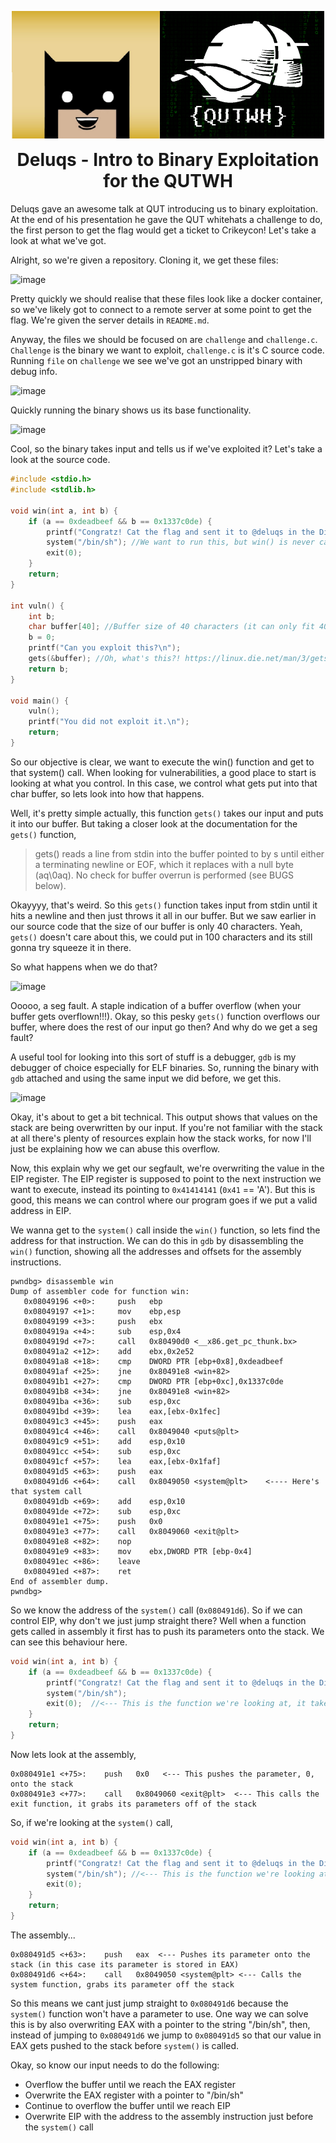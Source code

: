 <p align="center">
  <img width="500" src="delqut.png" alt="Intro to Binary Exploitation">
</p>
<h1 align="center" style="margin-top: 0px;">Deluqs - Intro to Binary Exploitation for the QUTWH</h1>

<p>
Deluqs gave an awesome talk at QUT introducing us to binary exploitation. At the end of his presentation he gave the QUT whitehats a challenge to do, the first person to get the flag would get a ticket to Crikeycon! Let's take a look at what we've got.
  
Alright, so we're given a repository. Cloning it, we get these files:
</p>

![image](https://user-images.githubusercontent.com/104875856/185619589-a41a3f81-d303-4b48-b005-aaebb60e5eb3.png)

Pretty quickly we should realise that these files look like a docker container, so we've likely got to connect to a remote server at some point to get the flag. We're given the server details in `README.md`.

Anyway, the files we should be focused on are `challenge` and `challenge.c`. `Challenge` is the binary we want to exploit, `challenge.c` is it's C source code. 
Running `file` on `challenge` we see we've got an unstripped binary with debug info.

![image](https://user-images.githubusercontent.com/104875856/185620992-41056b2e-04ef-4f2e-b63a-884358cfa794.png)

Quickly running the binary shows us its base functionality.

![image](https://user-images.githubusercontent.com/104875856/185621404-0304bf3c-e1dc-4ed6-8da7-b4ff7ed55062.png)

Cool, so the binary takes input and tells us if we've exploited it? Let's take a look at the source code.

```c
#include <stdio.h>
#include <stdlib.h>

void win(int a, int b) {
    if (a == 0xdeadbeef && b == 0x1337c0de) {
        printf("Congratz! Cat the flag and sent it to @deluqs in the Discord\n");
        system("/bin/sh"); //We want to run this, but win() is never called
        exit(0);
    }
    return;
}

int vuln() {
    int b;
    char buffer[40]; //Buffer size of 40 characters (it can only fit 40 characters of our input)
    b = 0;
    printf("Can you exploit this?\n");
    gets(&buffer); //Oh, what's this?! https://linux.die.net/man/3/gets
    return b;
}

void main() {
    vuln();
    printf("You did not exploit it.\n");
    return;
}
```

So our objective is clear, we want to execute the win() function and get to that system() call. When looking for vulnerabilities, a good place to start is looking at what you control. In this case, we control what gets put into that char buffer, so lets look into how that happens.

Well, it's pretty simple actually, this function `gets()` takes our input and puts it into our buffer. But taking a closer look at the documentation for the `gets()` function,
>gets() reads a line from stdin into the buffer pointed to by s until either a terminating newline or EOF, which it replaces with a null byte (aq\0aq). No check for buffer overrun is performed (see BUGS below). 

Okayyyy, that's weird. So this `gets()` function takes input from stdin until it hits a newline and then just throws it all in our buffer. But we saw earlier in our source code that the size of our buffer is only 40 characters. Yeah, `gets()` doesn't care about this, we could put in 100 characters and its still gonna try squeeze it in there.

So what happens when we do that?

![image](https://user-images.githubusercontent.com/104875856/185718518-a9e5d94e-ecfd-4645-ade3-aa4ad95eb3dc.png)

Ooooo, a seg fault. A staple indication of a buffer overflow (when your buffer gets overflown!!!). Okay, so this pesky `gets()` function overflows our buffer, where does the rest of our input go then? And why do we get a seg fault?

A useful tool for looking into this sort of stuff is a debugger, `gdb` is my debugger of choice especially for ELF binaries. So, running the binary with `gdb` attached and using the same input we did before, we get this.

![image](https://user-images.githubusercontent.com/104875856/185719252-4af49605-8c4a-4f13-8855-8ecb98c5a8ac.png)

Okay, it's about to get a bit technical. This output shows that values on the stack are being overwritten by our input. If you're not familiar with the stack at all there's plenty of resources explain how the stack works, for now I'll just be explaining how we can abuse this overflow.

Now, this explain why we get our segfault, we're overwriting the value in the EIP register. The EIP register is supposed to point to the next instruction we want to execute, instead its pointing to `0x41414141` (`0x41` == 'A'). But this is good, this means we can control where our program goes if we put a valid address in EIP.

We wanna get to the `system()` call inside the `win()` function, so lets find the address for that instruction. We can do this in `gdb` by disassembling the `win()` function, showing all the addresses and offsets for the assembly instructions.

```
pwndbg> disassemble win
Dump of assembler code for function win:
   0x08049196 <+0>:     push   ebp
   0x08049197 <+1>:     mov    ebp,esp
   0x08049199 <+3>:     push   ebx
   0x0804919a <+4>:     sub    esp,0x4
   0x0804919d <+7>:     call   0x80490d0 <__x86.get_pc_thunk.bx>
   0x080491a2 <+12>:    add    ebx,0x2e52
   0x080491a8 <+18>:    cmp    DWORD PTR [ebp+0x8],0xdeadbeef
   0x080491af <+25>:    jne    0x80491e8 <win+82>
   0x080491b1 <+27>:    cmp    DWORD PTR [ebp+0xc],0x1337c0de
   0x080491b8 <+34>:    jne    0x80491e8 <win+82>
   0x080491ba <+36>:    sub    esp,0xc
   0x080491bd <+39>:    lea    eax,[ebx-0x1fec]
   0x080491c3 <+45>:    push   eax
   0x080491c4 <+46>:    call   0x8049040 <puts@plt>
   0x080491c9 <+51>:    add    esp,0x10
   0x080491cc <+54>:    sub    esp,0xc
   0x080491cf <+57>:    lea    eax,[ebx-0x1faf]
   0x080491d5 <+63>:    push   eax
   0x080491d6 <+64>:    call   0x8049050 <system@plt>    <---- Here's that system call
   0x080491db <+69>:    add    esp,0x10
   0x080491de <+72>:    sub    esp,0xc
   0x080491e1 <+75>:    push   0x0
   0x080491e3 <+77>:    call   0x8049060 <exit@plt>
   0x080491e8 <+82>:    nop
   0x080491e9 <+83>:    mov    ebx,DWORD PTR [ebp-0x4]
   0x080491ec <+86>:    leave
   0x080491ed <+87>:    ret
End of assembler dump.
pwndbg>
```
So we know the address of the `system()` call (`0x080491d6`). So if we can control EIP, why don't we just jump straight there? Well when a function gets called in assembly it first has to push its parameters onto the stack. We can see this behaviour here.

```c
void win(int a, int b) {
    if (a == 0xdeadbeef && b == 0x1337c0de) {
        printf("Congratz! Cat the flag and sent it to @deluqs in the Discord\n");
        system("/bin/sh");
        exit(0);  //<--- This is the function we're looking at, it takes a parameter of 0 in the source code.
    }
    return;
}
```
Now lets look at the assembly,
```
0x080491e1 <+75>:    push   0x0   <--- This pushes the parameter, 0, onto the stack
0x080491e3 <+77>:    call   0x8049060 <exit@plt>  <--- This calls the exit function, it grabs its parameters off of the stack
```
So, if we're looking at the `system()` call,
```c
void win(int a, int b) {
    if (a == 0xdeadbeef && b == 0x1337c0de) {
        printf("Congratz! Cat the flag and sent it to @deluqs in the Discord\n");
        system("/bin/sh"); //<--- This is the function we're looking at, it takes a parameter of "/bin/sh"
        exit(0);
    }
    return;
}
```
The assembly...
```
0x080491d5 <+63>:    push   eax  <--- Pushes its parameter onto the stack (in this case its parameter is stored in EAX)
0x080491d6 <+64>:    call   0x8049050 <system@plt> <--- Calls the system function, grabs its parameter off the stack
```
So this means we cant just jump straight to `0x080491d6` because the `system()` function won't have a parameter to use. One way we can solve this is by also overwriting EAX with a pointer to the string "/bin/sh", then, instead of jumping to `0x080491d6` we jump to `0x080491d5` so that our value in EAX gets pushed to the stack before `system()` is called. 

Okay, so know our input needs to do the following:
- Overflow the buffer until we reach the EAX register
- Overwrite the EAX register with a pointer to "/bin/sh"
- Continue to overflow the buffer until we reach EIP
- Overwrite EIP with the address to the assembly instruction just before the `system()` call



